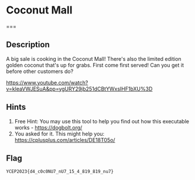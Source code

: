 # Coconut Mall
===

## Description
A big sale is cooking in the Coconut Mall! There's also the limited edition golden coconut that's up for grabs. First come first served! Can you get it before other customers do?

https://www.youtube.com/watch?v=kleaVWJESuA&pp=ygURY29jb251dCBtYWxsIHF1bXU%3D

## Hints
1. Free Hint: You may use this tool to help you find out how this executable works - https://dogbolt.org/
2. You asked for it. This might help you: https://cplusplus.com/articles/DE18T05o/

## Flag
```
YCEP2023{d4_c0c0NU7_nU7_15_4_819_819_nu7}
```